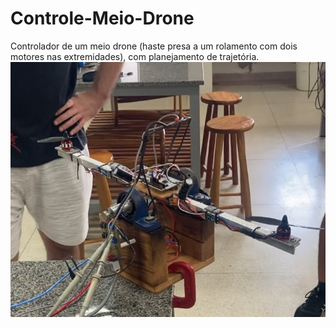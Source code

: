 # Controle-Meio-Drone
Controlador de um meio drone (haste presa a um rolamento com dois motores nas extremidades), com planejamento de trajetória.
![](img/plant.jpg)
